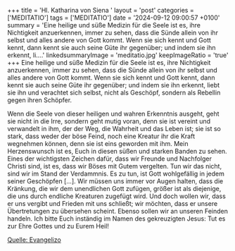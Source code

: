 +++
title = 'Hl. Katharina von Siena  '
layout = 'post'
categories = ['MEDITATIO']
tags = ['MEDITATIO']
date = '2024-09-12 09:00:57 +0100'
summary = 'Eine heilige und süße Medizin für die Seele ist es, ihre Nichtigkeit anzuerkennen, immer zu sehen, dass die Sünde allein von ihr selbst und alles andere von Gott kommt. Wenn sie sich kennt und Gott kennt, dann kennt sie auch seine Güte ihr gegenüber; und indem sie ihn erkennt, li....'
linkedsummaryImage = 'meditatio.jpg'
keepImageRatio = 'true'
+++
Eine heilige und süße Medizin für die Seele ist es, ihre Nichtigkeit anzuerkennen, immer zu sehen, dass die Sünde allein von ihr selbst und alles andere von Gott kommt. Wenn sie sich kennt und Gott kennt, dann kennt sie auch seine Güte ihr gegenüber; und indem sie ihn erkennt, liebt sie ihn und verachtet sich selbst, nicht als Geschöpf, sondern als Rebellin gegen ihren Schöpfer.<!--more-->

Wenn die Seele von dieser heiligen und wahren Erkenntnis ausgeht, geht sie nicht in die Irre, sondern geht mutig voran, denn sie ist vereint und verwandelt in ihm, der der Weg, die Wahrheit und das Leben ist; sie ist so stark, dass weder der böse Feind, noch eine Kreatur ihr die Kraft wegnehmen können, denn sie ist eins geworden mit ihm.
Mein Herzenswunsch ist es, Euch in diesen süßen und starken Banden zu sehen. Eines der wichtigsten Zeichen dafür, dass wir Freunde und Nachfolger Christi sind, ist es, dass wir Böses mit Gutem vergelten. Tun wir das nicht, sind wir im Stand der Verdammnis. Es zu tun, ist Gott wohlgefällig in jedem seiner Geschöpfen […].
Wir müssen uns immer vor Augen halten, dass die Kränkung, die wir dem unendlichen Gott zufügen, größer ist als diejenige, die uns durch endliche Kreaturen zugefügt wird. Und doch wollen wir, dass er uns vergibt und Frieden mit uns schließt; wir möchten, dass er unsere Übertretungen zu übersehen scheint. Ebenso sollen wir an unseren Feinden handeln. Ich bitte Euch inständig im Namen des gekreuzigten Jesus: Tut es zur Ehre Gottes und zu Eurem Heil!



[Quelle: Evangelizo](https://evangeliumtagfuertag.org/DE/gospel)
